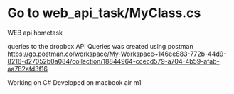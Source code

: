 # Go to web_api_task/MyClass.cs
WEB api hometask

queries to the dropbox API Queries was created using postman https://go.postman.co/workspace/My-Workspace~146ee883-772b-44d9-8216-d27052b0a084/collection/18844964-ccecd579-a704-4b59-afab-aa782afd3f16

Working on C# Developed on macbook air m1
